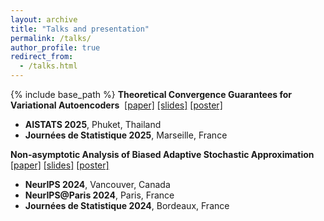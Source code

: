```yaml
---
layout: archive
title: "Talks and presentation"
permalink: /talks/
author_profile: true
redirect_from:
  - /talks.html
---
```


{% include base_path %}
**Theoretical Convergence Guarantees for Variational Autoencoders**  [[paper]](https://arxiv.org/pdf/2410.16750) [[slides]](/files/Presentation_JdS_VAE.pdf) [[poster]](/files/Poster_AISTATS_Portrait.pdf) <br>
- **AISTATS 2025**, Phuket, Thailand  
- **Journées de Statistique 2025**, Marseille, France
  
**Non-asymptotic Analysis of Biased Adaptive Stochastic Approximation**  [[paper]](https://arxiv.org/pdf/2402.02857) [[slides]](/files/Presentation_JDS_Optim.pdf) [[poster]](/files/Poster_NeurIPS_Landscape.pdf) <br>
- **NeurIPS 2024**, Vancouver, Canada  
- **NeurIPS@Paris 2024**, Paris, France  
- **Journées de Statistique 2024**, Bordeaux, France   
